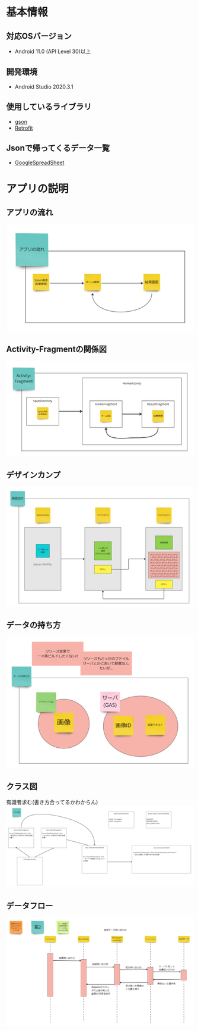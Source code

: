 # 基本情報
## 対応OSバージョン
- Android 11.0 (API Level 30)以上

## 開発環境
- Android Studio 2020.3.1

## 使用しているライブラリ
- [gson](https://github.com/google/gson)
- [Retrofit](https://square.github.io/retrofit/)

## Jsonで帰ってくるデータ一覧
- [GoogleSpreadSheet](https://docs.google.com/spreadsheets/d/1ltRZexrOy87OVzDqzdRdR3r5o9mkHCtdKZ48lnO-GOA/edit?usp=sharing)

# アプリの説明
## アプリの流れ
![app_flow](/document_images/app_flow.jpg)

## Activity-Fragmentの関係図
![activity_fragment_relation](/document_images/activity_fragment_relation.jpg)

## デザインカンプ
![class_dia](/document_images/design_comp.jpg)

## データの持ち方
![how_to_hold_data](/document_images/how_to_hold_data.jpg)

## クラス図
有識者求む(書き方合ってるかわからん)
![class_dia](/document_images/class_diagram.jpg)

## データフロー
![divination_sequence_diagram](/document_images/divination_sequence_diagram.jpg)
